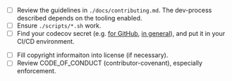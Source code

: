 - [ ] Review the guidelines in `./docs/contributing.md`. The
      dev-process described depends on the tooling enabled.
- [ ] Ensure `./scripts/*.sh` work.
- [ ] Find your codecov secret (e.g. [for GitHub][1], [in general][2]),
      and put it in your CI/CD environment.

[1]: https://codecov.io/gh/charmoniumQ/charmonium.holdem
[2]: https://docs.codecov.io/docs

- [ ] Fill copyright informaiton into license (if necessary).
- [ ] Review CODE_OF_CONDUCT (contributor-covenant), especially enforcement.
